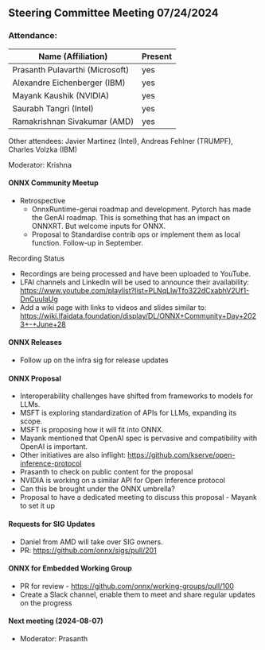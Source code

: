## Steering Committee Meeting 07/24/2024

### Attendance:

| Name (Affiliation)              | Present  |
| ------------------------------- | -------- |
| Prasanth Pulavarthi (Microsoft) | yes |
| Alexandre Eichenberger (IBM)    | yes |
| Mayank Kaushik (NVIDIA)         | yes |
| Saurabh Tangri (Intel)          | yes |
| Ramakrishnan Sivakumar (AMD)    | yes |

Other attendees: Javier Martinez (Intel), Andreas Fehlner (TRUMPF), Charles Volzka (IBM)

Moderator: Krishna

#### ONNX Community Meetup
- Retrospective 
  - OnnxRuntime-genai roadmap and development. Pytorch has made the GenAI roadmap. This is something that has an impact on ONNXRT. But welcome inputs for ONNX.
  - Proposal to Standardise contrib ops or implement them as local function. Follow-up in September. 

Recording Status
  - Recordings are being processed and have been uploaded to YouTube.
  - LFAI channels and LinkedIn will be used to announce their availability: https://www.youtube.com/playlist?list=PLNqLlwTfo322dCxabhV2Uf1-DnCuuIaUg
  - Add a wiki page with links to videos and slides similar to: https://wiki.lfaidata.foundation/display/DL/ONNX+Community+Day+2023+-+June+28
  
#### ONNX Releases
  - Follow up on the infra sig for release updates

#### ONNX Proposal
- Interoperability challenges have shifted from frameworks to models for LLMs.
- MSFT is exploring standardization of APIs for LLMs, expanding its scope.
- MSFT is proposing how it will fit into ONNX.
- Mayank mentioned that OpenAI spec is pervasive and compatibility with OpenAI is important.
- Other initiatives are also inflight: https://github.com/kserve/open-inference-protocol
- Prasanth to check on public content for the proposal
- NVIDIA is working on a similar API for Open Inference protocol
- Can this be brought under the ONNX umbrella?
- Proposal to have a dedicated meeting to discuss this proposal - Mayank to set it up

#### Requests for SIG Updates
- Daniel from AMD will take over SIG owners.
- PR: https://github.com/onnx/sigs/pull/201

#### ONNX for Embedded Working Group
- PR for review - https://github.com/onnx/working-groups/pull/100
- Create a Slack channel, enable them to meet and share regular updates on the progress

#### Next meeting (2024-08-07)
 - Moderator: Prasanth
